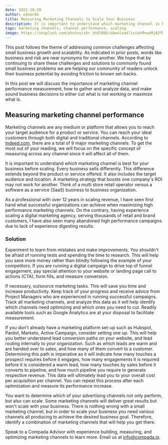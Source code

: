 ```yaml
---
date: 2022-10-28
author: eduardo
title: Measuring Marketing Channels to Scale Your Business
description: It is important to understand which marketing channel is best for your business before scaling. Every business sells differently. This difference extends beyond the product or service offered.
tags: marketing channels, channel performance, scaling
image: https://unsplash.com/photos/shr_Xn8S8QU/download?ixid=MnwxMjA3fDB8MXxhbGx8fHx8fHx8fHwxNjY2ODI0MTcy&force=true&w=1920
---
```


This post follows the theme of addressing common challenges affecting small business growth and scalability. As indicated in prior posts, words like business and risk are near synonyms for one another. We hope that by continuing to share these challenges and solutions to commonly found small business problems we are helping our community of readers unlock their business potential by avoiding friction to known set-backs.

In this post we will discuss the importance of marketing channel performance measurement, how to gather and analyze data, and make sound business decisions to either cut what is not working or maximize what is.

## Measuring marketing channel performance

Marketing channels are any medium or platform that allows you to reach your target audience for a product or service. You can reach your ideal customers through both digital and traditional channels. According to [Indeed.com](https://www.indeed.com/career-advice/career-development/types-of-marketing-channels#:~:text=9%20types%20of%20marketing%20channels), there are a total of 9 major marketing channels. To get the most out of your reading, we will focus on the specific concept of measuring across any channel since it will affect all of them.

It is important to understand which marketing channel is best for your business before scaling. Every business sells differently. This difference extends beyond the product or service offered. It also includes the target audience and location. A marketing strategy that boosts one company's ROI may not work for another. Think of a multi store retail operator versus a software as a service (SaaS) business to business organization.

As a professional with over 12 years in scaling revenue, I have seen first hand what successful organizations can achieve when maximizing high performance marketing channels. On the contrary, having experience scaling a digital marketing agency, serving thousands of retail and brand customers, I have also seen many abandoned high performance campaigns due to lack of experience digesting results.

### Solution

Experiment to learn from mistakes and make improvements. You shouldn't be afraid of running tests and spending the time to research. This will help you save more money rather than blindly following the example of your competitors. If you are running a digital campaign to drive top of funnel engagement, pay special attention to your website or landing page call to actions (CTA), form fills, and measure conversion.

If necessary, outsource marketing tasks. This will save you time and increase productivity. Keep track of your progress and receive advice from Project Managers who are experienced in running successful campaigns. Track all marketing channels, and analyze this data as it will help identify which channels need optimizing and which ones you need to cut. Readily available tools such as Google Analytics are at your disposal to facilitate measurement.

If you don't already have a marketing platform set-up such as Hubspot, Pardot, Marketo, Active Campaign, consider setting one up. This will help you better understand lead conversion paths on your website, and lead routing internally to your organization. Such as which leads are warm and are handed over to sales, and how many of them convert to a customer. Determining this path is imperative as it will indicate how many touches a prospect requires before it engages, how many engagements it is required before it is considered a warm lead, how many touches by sales before it converts to pipeline, and how much pipeline you require to generate respective revenue. This data will ultimately lead you to your overall cost per acquisition per channel. You can repeat this process after each optimization and measure its performance increase.

You want to determine which of your advertising channels not only perform, but also can scale. Some marketing channels will deliver great results but won't scale with your business. There is nothing wrong with a small marketing channel, but in order to scale your business you need various channels all producing to achieve the desired business goal. Therefore, identify a combination of marketing channels that will help you get there.

Speak to a Compada Advisor with experience building, measuring, and optimizing marketing channels to learn more. Email us at info@compada.io.
